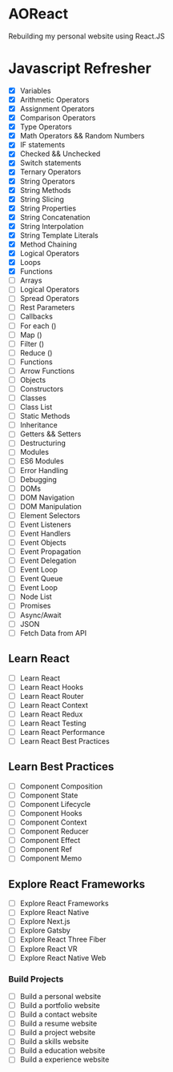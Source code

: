 # AOReact

Rebuilding my personal website using React.JS

# Javascript Refresher

- [x] Variables
- [x] Arithmetic Operators
- [x] Assignment Operators
- [x] Comparison Operators
- [x] Type Operators
- [x] Math Operators && Random Numbers
- [x] IF statements
- [x] Checked && Unchecked
- [x] Switch statements
- [x] Ternary Operators
- [x] String Operators
- [x] String Methods
- [x] String Slicing
- [x] String Properties
- [x] String Concatenation
- [x] String Interpolation
- [x] String Template Literals
- [x] Method Chaining
- [x] Logical Operators
- [x] Loops
- [x] Functions
- [ ] Arrays
- [ ] Logical Operators
- [ ] Spread Operators
- [ ] Rest Parameters
- [ ] Callbacks
- [ ] For each ()
- [ ] Map ()
- [ ] Filter ()
- [ ] Reduce ()
- [ ] Functions
- [ ] Arrow Functions
- [ ] Objects
- [ ] Constructors
- [ ] Classes
- [ ] Class List
- [ ] Static Methods
- [ ] Inheritance
- [ ] Getters && Setters
- [ ] Destructuring
- [ ] Modules
- [ ] ES6 Modules
- [ ] Error Handling
- [ ] Debugging
- [ ] DOMs
- [ ] DOM Navigation
- [ ] DOM Manipulation
- [ ] Element Selectors
- [ ] Event Listeners
- [ ] Event Handlers
- [ ] Event Objects
- [ ] Event Propagation
- [ ] Event Delegation
- [ ] Event Loop
- [ ] Event Queue
- [ ] Event Loop
- [ ] Node List
- [ ] Promises
- [ ] Async/Await
- [ ] JSON
- [ ] Fetch Data from API

## Learn React

- [ ] Learn React
- [ ] Learn React Hooks
- [ ] Learn React Router
- [ ] Learn React Context
- [ ] Learn React Redux
- [ ] Learn React Testing
- [ ] Learn React Performance
- [ ] Learn React Best Practices

## Learn Best Practices

- [ ] Component Composition
- [ ] Component State
- [ ] Component Lifecycle
- [ ] Component Hooks
- [ ] Component Context
- [ ] Component Reducer
- [ ] Component Effect
- [ ] Component Ref
- [ ] Component Memo

## Explore React Frameworks

- [ ] Explore React Frameworks
- [ ] Explore React Native
- [ ] Explore Next.js
- [ ] Explore Gatsby
- [ ] Explore React Three Fiber
- [ ] Explore React VR
- [ ] Explore React Native Web

### Build Projects

- [ ] Build a personal website
- [ ] Build a portfolio website
- [ ] Build a contact website
- [ ] Build a resume website
- [ ] Build a project website
- [ ] Build a skills website
- [ ] Build a education website
- [ ] Build a experience website
